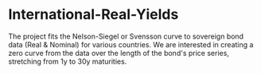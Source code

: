 # International-Real-Yields
The project fits the Nelson-Siegel or Svensson curve to sovereign bond data (Real &amp; Nominal) for various countries. We are interested in creating a zero curve from the data over the length of the bond's price series, stretching from 1y to 30y maturities.  
